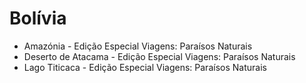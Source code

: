 # Bolívia

* Amazónia - Edição Especial Viagens: Paraísos Naturais
* Deserto de Atacama - Edição Especial Viagens: Paraísos Naturais
* Lago Titicaca - Edição Especial Viagens: Paraísos Naturais